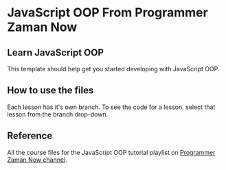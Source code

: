 # JavaScript OOP From Programmer Zaman Now
## Learn JavaScript OOP

This template should help get you started developing with JavaScript OOP.

## How to use the files
Each lesson has it's own branch. To see the code for a lesson, select that lesson from the branch drop-down.

## Reference
All the course files for the JavaScript OOP tutorial playlist on [Programmer Zaman Now channel](https://www.youtube.com/watch?v=aviAyIK5oSU&t=4s).
